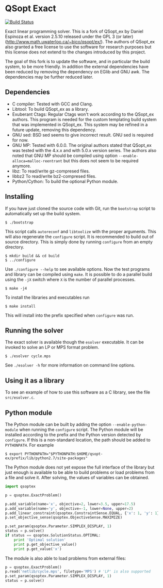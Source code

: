 
QSopt Exact
===========

[![Build Status](https://travis-ci.org/jonls/qsopt-ex.svg?branch=master)](https://travis-ci.org/jonls/qsopt-ex)

Exact linear programming solver. This is a fork of QSopt_ex by Daniel
Espinoza et al. version 2.5.10 released under the GPL 3 (or later)
(http://www.math.uwaterloo.ca/~bico/qsopt/ex/). The authors of
QSopt_ex also granted a free license to use the software for research
purposes but this license does not extend to the changes introduced by
this project.

The goal of this fork is to update the software, and in particular the
build system, to be more friendly. In addition the external
dependencies have been reduced by removing the dependency on EGlib and
GNU awk. The dependencies may be further reduced later.

Dependencies
------------

- C compiler: Tested with GCC and Clang.
- Libtool: To build QSopt_ex as a library.
- Exuberant Ctags: Regular Ctags won't work according to the QSopt_ex
  authors. This program is needed for the custom templating build
  system that was implemented in QSopt_ex. This system may be
  refined in a future update, removing this dependency.
- GNU sed: BSD sed seems to give incorrect result. GNU sed is required
  for now.
- GNU MP: Tested with 6.0.0. The original authors stated that QSopt_ex
  was tested with the 4.x.x and with 5.0.x version series. The authors
  also noted that GNU MP should be compiled using option
  `--enable-alloca=malloc-reentrant` but this does not seem to be
  required anymore.
- libz: To read/write gz-compresed files.
- libbz2 To read/write bz2-compresed files.
- Python/Cython: To build the optional Python module.

Installing
----------

If you have just cloned the source code with Git, run the `bootstrap`
script to automatically set up the build system.

``` shell
$ ./bootstrap
```

This script calls `autoreconf` and `libtoolize` with the proper
arguments. This will also regenerate the `configure` script. It is
recommended to build out of source directory. This is simply done
by running `configure` from an empty directory.

``` shell
$ mkdir build && cd build
$ ../configure
```

Use `./configure --help` to see available options. Now the test
programs and library can be compiled using `make`. It is possible
to do a parallel build using the `-jX` switch where `X` is the number
of parallel processes.

``` shell
$ make -j4
```

To install the libraries and executables run

``` shell
$ make install
```

This will install into the prefix specified when `configure` was run.

Running the solver
------------------

The exact solver is available though the `esolver` executable. It can be
invoked to solve an LP or MPS format problem.

``` shell
$ ./esolver cycle.mps
```

See `./esolver -h` for more information on command line options.

Using it as a library
---------------------
To see an example of how to use this software as a C library, see the file
`src/esolver.c`.

Python module
-------------

The Python module can be built by adding the option `--enable-python-module`
when running the `configure` script. The Python module will be installed according to
the prefix and the Python version detected by `configure`. If this is a
non-standard location, the path should be added to `PYTHONPATH`. For example

``` shell
$ export PYTHONPATH="$PYTHONPATH:$HOME/qsopt-ex/prefix/lib/python2.7/site-packages"
```

The Python module does not yet expose the full interface of the library but
just enough is available to be able to build problems or load problems from a
file and solve it. After solving, the values of variables can be obtained.

``` python
import qsoptex

p = qsoptex.ExactProblem()

p.add_variable(name='x', objective=2, lower=3.5, upper=17.5)
p.add_variable(name='y', objective=-1, lower=None, upper=2)
p.add_linear_constraint(qsoptex.ConstraintSense.EQUAL, {'x': 1, 'y': 1}, rhs=0)
p.set_objective_sense(qsoptex.ObjectiveSense.MAXIMIZE)

p.set_param(qsoptex.Parameter.SIMPLEX_DISPLAY, 1)
status = p.solve()
if status == qsoptex.SolutionStatus.OPTIMAL:
    print 'Optimal solution'
    print p.get_objective_value()
    print p.get_value('x')
```

The module is also able to load problems from external files:

``` python
p = qsoptex.ExactProblem()
p.read('netlib/cycle.mps', filetype='MPS') # 'LP' is also supported
p.set_param(qsoptex.Parameter.SIMPLEX_DISPLAY, 1)
status = p.solve()
```
